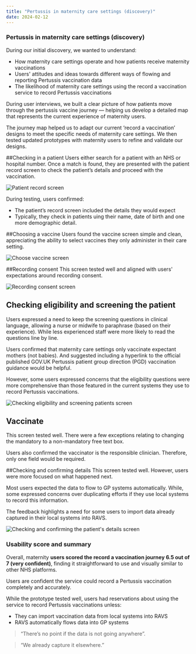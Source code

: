 ```yaml
---
title: "Pertussis in maternity care settings (discovery)"
date: 2024-02-12
---
```

### Pertussis in maternity care settings (discovery)

During our initial discovery, we wanted to understand:

- How maternity care settings operate and how patients receive maternity vaccinations
- Users' attitudes and ideas towards different ways of flowing and reporting Pertussis vaccination data
- The likelihood of maternity care settings using the record a vaccination service to record Pertussis vaccinations

During user interviews, we built a clear picture of how patients move through the pertussis vaccine journey — helping us develop a detailed map that represents the current experience of maternity users.

The journey map helped us to adapt our current ‘record a vaccination’ designs to meet the specific needs of maternity care settings. We then tested updated prototypes with maternity users to refine and validate our designs.

##Checking in a patient
Users either search for a patient with an NHS or hospital number. Once a match is found, they are presented with the patient record screen to check the patient’s details and proceed with the vaccination.

![Patient record screen](of7esvu7ts4k5wjh2ir0ddm7csh1.png)

During testing, users confirmed:

- The patient’s record screen included the details they would expect
- Typically, they check in patients uing their name, date of birth and one more demographic detail.

##Choosing a vaccine
Users found the vaccine screen simple and clean, appreciating the ability to select vaccines they only administer in their care setting.

![Choose vaccine screen](cutyb3weqel3sbv1bo6dbg5l5mql.png)

##Recording consent
This screen tested well and aligned with users' expectations around recording consent.

![Recording consent screen](wm12q6dyn7ajeq2om3ofub9tjajx.png)

## Checking eligibility and screening the patient
Users expressed a need to keep the screening questions in clinical language, allowing a nurse or midwife to paraphrase (based on their experience). While less experienced staff were more likely to read the questions line by line.

Users confirmed that maternity care settings only vaccinate expectant mothers (not babies). And suggested including a hyperlink to the official published GOV.UK Pertussis patient group direction (PGD) vaccination guidance would be helpful.

However, some users expressed concerns that the eligibility questions were more comprehensive than those featured in the current systems they use to record Pertussis vaccinations.

![Checking eligibility and screening patients screen](76lxvx8lce9n6mizk09hddr9k7iw.png)

## Vaccinate
This screen tested well. There were a few exceptions relating to changing the mandatory to a non-mandatory free text box.

Users also confirmed the vaccinator is the responsible clinician. Therefore, only one field would be required.

##Checking and confirming details
This screen tested well. However, users were more focused on what happened next.

Most users expected the data to flow to GP systems automatically. While, some expressed concerns over duplicating efforts if they use local systems to record this information.

The feedback highlights a need for some users to import data already captured in their local systems into RAVS.

![Checking and confirming the patient's details screen](7nlm49ifi8g76puf7rtf1q6tytsl.png)

### Usability score and summary

Overall, maternity **users scored the record a vaccination journey 6.5 out of 7 (very confident)**, finding it straightforward to use and visually similar to other NHS platforms.

Users are confident the service could record a Pertussis vaccination completely and accurately.

While the prototype tested well, users had reservations about using the service to record Pertussis vaccinations unless:

- They can import vaccination data from local systems into RAVS
- RAVS automatically flows data into GP systems

>“There’s no point if the data is not going anywhere”.

>“We already capture it elsewhere.”



